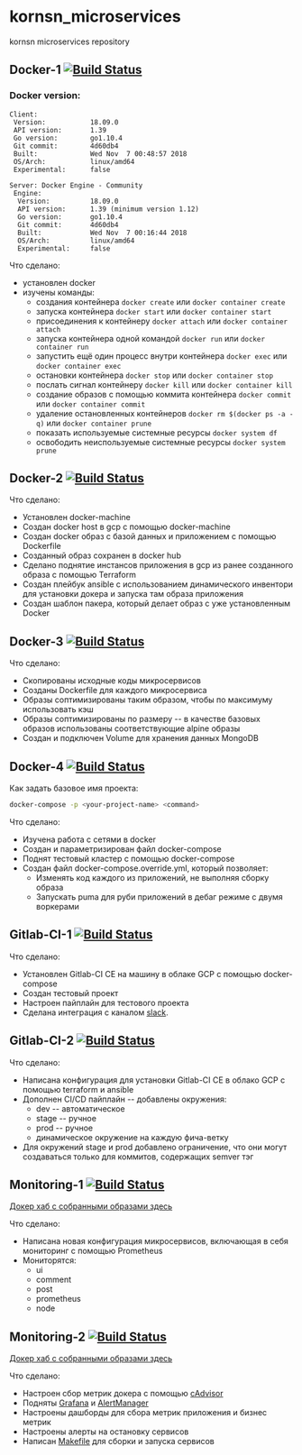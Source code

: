 # kornsn_microservices
kornsn microservices repository



## Docker-1 [![Build Status](https://travis-ci.com/Otus-DevOps-2018-09/kornsn_microservices.svg?branch=docker-1)](https://travis-ci.com/Otus-DevOps-2018-09/kornsn_microservices)

### Docker version:
```
Client:
 Version:           18.09.0
 API version:       1.39
 Go version:        go1.10.4
 Git commit:        4d60db4
 Built:             Wed Nov  7 00:48:57 2018
 OS/Arch:           linux/amd64
 Experimental:      false

Server: Docker Engine - Community
 Engine:
  Version:          18.09.0
  API version:      1.39 (minimum version 1.12)
  Go version:       go1.10.4
  Git commit:       4d60db4
  Built:            Wed Nov  7 00:16:44 2018
  OS/Arch:          linux/amd64
  Experimental:     false
```


Что сделано:

- установлен docker
- изучены команды:
    - создания контейнера `docker create` или `docker container create`
    - запуска контейнера `docker start` или `docker container start`
    - присоединения к контейнеру `docker attach` или `docker container attach`
    - запуска контейнера одной командой `docker run` или `docker container run`
    - запустить ещё один процесс внутри контейнера `docker exec` или `docker container exec`
    - остановки контейнера `docker stop` или `docker container stop`
    - послать сигнал контейнеру `docker kill` или `docker container kill`
    - создание образов с помощью коммита контейнера `docker commit` или `docker container commit`
    - удаление остановленных контейнеров `docker rm $(docker ps -a -q)` или `docker container prune`
    - показать используемые системные ресурсы `docker system df`
    - освободить неиспользуемые системные ресурсы `docker system prune`



## Docker-2 [![Build Status](https://travis-ci.com/Otus-DevOps-2018-09/kornsn_microservices.svg?branch=docker-2)](https://travis-ci.com/Otus-DevOps-2018-09/kornsn_microservices)

Что сделано:
- Установлен docker-machine
- Создан docker host в gcp с помощью docker-machine
- Создан docker образ с базой данных и приложением с помощью Dockerfile
- Созданный образ сохранен в docker hub
- Сделано поднятие инстансов приложения в gcp из ранее созданного образа с помощью Terraform
- Создан плейбук ansible с использованием динамического инвентори для установки докера и запуска там образа приложения
- Создан шаблон пакера, который делает образ с уже установленным Docker



## Docker-3 [![Build Status](https://travis-ci.com/Otus-DevOps-2018-09/kornsn_microservices.svg?branch=docker-3)](https://travis-ci.com/Otus-DevOps-2018-09/kornsn_microservices)

Что сделано:
- Скопированы исходные коды микросервисов
- Созданы Dockerfile для каждого микросервиса
- Образы соптимизированы таким образом, чтобы по максимуму использовать кэш
- Образы соптимизированы по размеру -- в качестве базовых образов использованы соответствующие alpine образы
- Создан и подключен Volume для хранения данных MongoDB



## Docker-4 [![Build Status](https://travis-ci.com/Otus-DevOps-2018-09/kornsn_microservices.svg?branch=docker-4)](https://travis-ci.com/Otus-DevOps-2018-09/kornsn_microservices)

Как задать базовое имя проекта:
```bash
docker-compose -p <your-project-name> <command>
```

Что сделано:
- Изучена работа с сетями в docker
- Создан и параметризирован файл docker-compose
- Поднят тестовый кластер с помощью docker-compose
- Создан файл docker-compose.override.yml, который позволяет:
    - Изменять код каждого из приложений, не выполняя сборку образа
    - Запускать puma для руби приложений в дебаг режиме с двумя воркерами



## Gitlab-CI-1 [![Build Status](https://travis-ci.com/Otus-DevOps-2018-09/kornsn_microservices.svg?branch=gitlab-ci-1)](https://travis-ci.com/Otus-DevOps-2018-09/kornsn_microservices)

Что сделано:
- Установлен Gitlab-CI CE на машину в облаке GCP с помощью docker-compose
- Создан тестовый проект
- Настроен пайплайн для тестового проекта
- Сделана интеграция с каналом [slack](https://devops-team-otus.slack.com/messages/CDMRXRXTK/?).



## Gitlab-CI-2 [![Build Status](https://travis-ci.com/Otus-DevOps-2018-09/kornsn_microservices.svg?branch=gitlab-ci-2)](https://travis-ci.com/Otus-DevOps-2018-09/kornsn_microservices)

Что сделано:
- Написана конфигурация для установки Gitlab-CI CE в облако GCP с помощью terraform и ansible
- Дополнен CI/CD пайплайн -- добавлены окружения:
    - dev -- автоматическое
    - stage -- ручное
    - prod -- ручное
    - динамическое окружение на каждую фича-ветку
- Для окружений stage и prod добавлено ограничение, что они могут создаваться только для коммитов, содержащих semver тэг



## Monitoring-1 [![Build Status](https://travis-ci.com/Otus-DevOps-2018-09/kornsn_microservices.svg?branch=monitoring-1)](https://travis-ci.com/Otus-DevOps-2018-09/kornsn_microservices)

[Докер хаб с собранными образами здесь](https://hub.docker.com/u/kornsn)

Что сделано:
- Написана новая конфигурация микросервисов, включающая в себя мониторинг
  с помощью Prometheus
- Мониторятся:
    - ui
    - comment
    - post
    - prometheus
    - node



## Monitoring-2 [![Build Status](https://travis-ci.com/Otus-DevOps-2018-09/kornsn_microservices.svg?branch=monitoring-2)](https://travis-ci.com/Otus-DevOps-2018-09/kornsn_microservices)

[Докер хаб с собранными образами здесь](https://hub.docker.com/u/kornsn)

Что сделано:
- Настроен сбор метрик докера с помощью [cAdvisor](https://github.com/google/cadvisor)
- Подняты [Grafana](https://grafana.com/) и [AlertManager](https://prometheus.io/docs/alerting/alertmanager/)
- Настроены дашборды для сбора метрик приложения и бизнес метрик
- Настроены алерты на остановку сервисов
- Написан [Makefile](Makefile) для сборки и запуска сервисов
